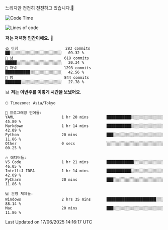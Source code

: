 느리지만 천천히 전진하고 있습니다.🐢

<!--START_SECTION:waka-->
![Code Time](http://img.shields.io/badge/Code%20Time-1%2C597%20hrs%2050%20mins-blue)

![Lines of code](https://img.shields.io/badge/%EC%A0%80%EB%8A%94%20%EC%97%AC%ED%83%9C%EA%B9%8C%EC%A7%80%20-919.4%20thousand%20%EC%A4%84%EC%9D%98%20%EC%BD%94%EB%93%9C%EB%A5%BC%20%EC%9E%91%EC%84%B1%ED%96%88%EC%96%B4%EC%9A%94.-blue)

**저는 저녁형 인간이에요. 🦉** 

```text
🌞 아침                     283 commits         ██░░░░░░░░░░░░░░░░░░░░░░░   09.32 % 
🌆 낮　                     618 commits         █████░░░░░░░░░░░░░░░░░░░░   20.34 % 
🌃 저녁                     1293 commits        ███████████░░░░░░░░░░░░░░   42.56 % 
🌙 밤　                     844 commits         ███████░░░░░░░░░░░░░░░░░░   27.78 % 
```


📊 **저는 이번주를 이렇게 시간을 보냈어요.** 

```text
🕑︎ Timezone: Asia/Tokyo

💬 프로그래밍 언어들: 
YAML                     1 hr 20 mins        ███████████░░░░░░░░░░░░░░   45.80 % 
Markdown                 1 hr 14 mins        ███████████░░░░░░░░░░░░░░   42.09 % 
Python                   20 mins             ███░░░░░░░░░░░░░░░░░░░░░░   11.86 % 
Other                    0 secs              ░░░░░░░░░░░░░░░░░░░░░░░░░   00.25 % 

🔥 에디터들: 
VS Code                  1 hr 21 mins        ████████████░░░░░░░░░░░░░   46.05 % 
IntelliJ IDEA            1 hr 14 mins        ███████████░░░░░░░░░░░░░░   42.09 % 
PyCharm                  20 mins             ███░░░░░░░░░░░░░░░░░░░░░░   11.86 % 

💻 운영 체제들: 
Windows                  2 hrs 35 mins       ██████████████████████░░░   88.14 % 
Mac                      20 mins             ███░░░░░░░░░░░░░░░░░░░░░░   11.86 % 
```


 Last Updated on 17/06/2025 14:16:17 UTC
<!--END_SECTION:waka-->
